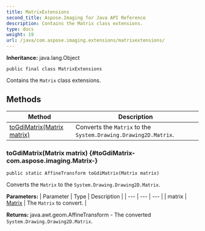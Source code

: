 ```yaml
---
title: MatrixExtensions
second_title: Aspose.Imaging for Java API Reference
description: Contains the Matrix class extensions.
type: docs
weight: 19
url: /java/com.aspose.imaging.extensions/matrixextensions/
---
```

**Inheritance:**
java.lang.Object
```
public final class MatrixExtensions
```

Contains the `Matrix` class extensions.
## Methods

| Method | Description |
| --- | --- |
| [toGdiMatrix(Matrix matrix)](#toGdiMatrix-com.aspose.imaging.Matrix-) | Converts the `Matrix` to the `System.Drawing.Drawing2D.Matrix`. |
### toGdiMatrix(Matrix matrix) {#toGdiMatrix-com.aspose.imaging.Matrix-}
```
public static AffineTransform toGdiMatrix(Matrix matrix)
```


Converts the `Matrix` to the `System.Drawing.Drawing2D.Matrix`.

**Parameters:**
| Parameter | Type | Description |
| --- | --- | --- |
| matrix | [Matrix](../../com.aspose.imaging/matrix) | The `Matrix` to convert. |

**Returns:**
java.awt.geom.AffineTransform - The converted `System.Drawing.Drawing2D.Matrix`.
